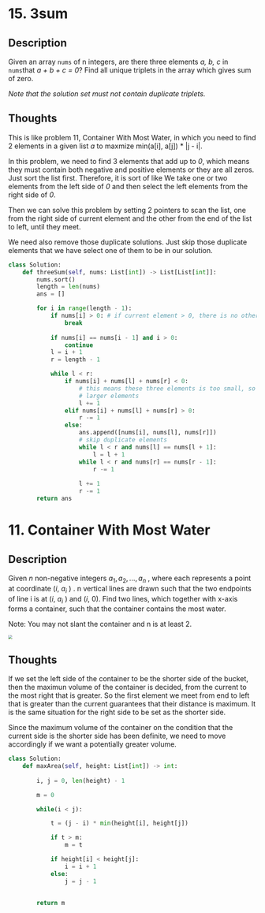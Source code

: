 # 15. 3sum

## Description

Given an array `nums` of n integers, are there three elements *a, b, c* in `nums`that *a + b + c = 0*? 
Find all unique triplets in the array which gives sum of zero.

*Note that the solution set must not contain duplicate triplets.*

## Thoughts

This is like problem 11, Container With Most Water, in which you need to find 2 elements 
in a given list *a* to maxmize min(a[i], a[j]) * |j - i|.

In this problem, we need to find 3 elements that add up to *0*, which means they must contain both 
negative and positive elements or they are all zeros. Just sort the list first. Therefore, it is sort of like
We take one or two elements from the left side of *0* and then select the left elements from the right side of  *0*.

Then we can solve this problem by setting 2 pointers to scan the list, one from the right side of current element and the other from the end of the list to left, until they meet. 

We need also remove those duplicate solutions. Just skip those duplicate elements that we have select one of them to be in our solution.

```python
class Solution:
    def threeSum(self, nums: List[int]) -> List[List[int]]:
        nums.sort()
        length = len(nums)
        ans = []

        for i in range(length - 1):
            if nums[i] > 0: # if current element > 0, there is no other solution left. 
                break  
            
            if nums[i] == nums[i - 1] and i > 0:
                continue
            l = i + 1
            r = length - 1

            while l < r:
                if nums[i] + nums[l] + nums[r] < 0:
                    # this means these three elements is too small, so we need to check
                    # larger elements
                    l += 1
                elif nums[i] + nums[l] + nums[r] > 0:
                    r -= 1
                else: 
                    ans.append([nums[i], nums[l], nums[r]])
                    # skip duplicate elements
                    while l < r and nums[l] == nums[l + 1]:
                        l = l + 1
                    while l < r and nums[r] == nums[r - 1]:
                        r -= 1
                        
                    l += 1
                    r -= 1
        return ans
```



# 11. Container With Most Water

## Description

Given *n* non-negative integers $a_1, a_2, ..., a_n$ , where each represents a point at coordinate (*i*, $a_i$ ) . n vertical lines are drawn such that the two endpoints of line i is at (*i*, $a_i$ ) and (*i*, 0). Find two lines, which together with x-axis forms a container, such that the container contains the most water.

Note: You may not slant the container and n is at least 2.

<img src="https://s3-lc-upload.s3.amazonaws.com/uploads/2018/07/17/question_11.jpg" style="zoom:50%;" />



## Thoughts

If we set the left side of the container to be the shorter side of the bucket, then the maximun volume of the container is decided, from the current to the most right that is greater. So the first element we meet from end to left that is greater than the current guarantees that their distance is maximum. It is the same situation for the right side to be set as the shorter side.

Since the maximum volume of the container on the condition that the current side is the shorter side has been definite, we need to move accordingly if we want a potentially greater volume.

```python
class Solution:
    def maxArea(self, height: List[int]) -> int:
        
        i, j = 0, len(height) - 1

        m = 0

        while(i < j):

            t = (j - i) * min(height[i], height[j])

            if t > m:
                m = t

            if height[i] < height[j]:
                i = i + 1
            else:
                j = j - 1
        
        
        return m
```

